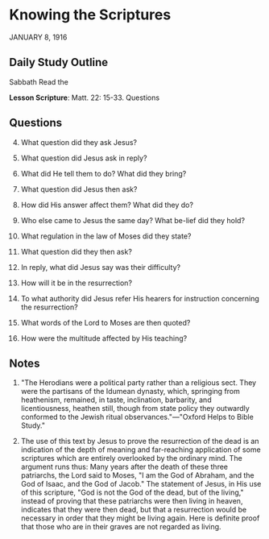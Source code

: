 # Knowing the Scriptures
JANUARY 8, 1916

## Daily Study Outline

Sabbath Read the

**Lesson Scripture**: Matt. 22: 15-33. Questions

## Questions

4. What question did they ask Jesus? 

5. What question did Jesus ask in reply? 

6. What did He tell them to do? What did they bring? 

7. What question did Jesus then ask? 

10. How did His answer affect them? What did they do? 

11. Who else came to Jesus the same day? What be-lief did they hold? 

12. What regulation in the law of Moses did they state? 

14. What question did they then ask? 

15. In reply, what did Jesus say was their difficulty? 

16. How will it be in the resurrection? 

17. To what authority did Jesus refer His hearers for instruction concerning the resurrection? 

18. What words of the Lord to Moses are then quoted? 

19. How were the multitude affected by His teaching? 

## Notes

1. "The Herodians were a political party rather than a religious sect. They were the partisans of the Idumean dynasty, which, springing from heathenism, remained, in taste, inclination, barbarity, and licentiousness, heathen still, though from state policy they outwardly conformed to the Jewish ritual observances."—"Oxford Helps to Bible Study."

3. The use of this text by Jesus to prove the resurrection of the dead is an indication of the depth of meaning and far-reaching application of some scriptures which are entirely overlooked by the ordinary mind. The argument runs thus: Many years after the death of these three patriarchs, the Lord said to Moses, "I am the God of Abraham, and the God of Isaac, and the God of Jacob." The statement of Jesus, in His use of this scripture, "God is not the God of the dead, but of the living," instead of proving that these patriarchs were then living in heaven, indicates that they were then dead, but that a resurrection would be necessary in order that they might be living again. Here is definite proof that those who are in their graves are not regarded as living.

